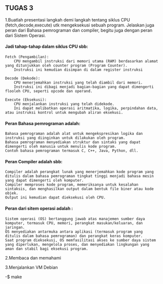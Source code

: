 ## TUGAS 3

1.Buatlah presentasi langkah demi langkah tentang siklus CPU (fetch,decode,execute) utk mengeksekusi sebuah program. Jelaskan juga peran dari Bahasa pemrograman dan compiler, begitu juga dengan peran dari Sistem Operasi.

#### Jadi tahap-tahap dalam siklus CPU sbb:

    Fetch (Pengambilan):
        CPU mengambil instruksi dari memori utama (RAM) berdasarkan alamat yang ditunjukkan oleh counter program (Program Counter).
        Instruksi ini kemudian disimpan di dalam register instruksi 
        
    Decode (Dekode):
        CPU menerjemahkan instruksi yang telah diambil dari memori.
        Instruksi ini dibagi menjadi bagian-bagian yang dapat dimengerti             flooleh CPU, seperti opcode dan operand.

    Execute (Eksekusi):
        CPU menjalankan instruksi yang telah didekode.
        Ini dapat melibatkan operasi aritmatika, logika, perpindahan data, atau instruksi kontrol untuk mengubah aliran eksekusi.

        
#### Peran Bahasa pemrograman adalah:
    Bahasa pemrograman adalah alat untuk mengekspresikan logika dan instruksi yang diinginkan untuk dilakukan oleh program.
    Bahasa pemrograman menyediakan struktur dan sintaks yang dapat dimengerti oleh manusia untuk menulis kode program.
    Contoh bahasa pemrograman termasuk C, C++, Java, Python, dll.

#### Peran Compiler adalah sbb:

    Compiler adalah perangkat lunak yang menerjemahkan kode program yang ditulis dalam bahasa pemrograman tingkat tinggi menjadi bahasa mesin yang dapat dimengerti oleh komputer.
    Compiler memproses kode program, memeriksanya untuk kesalahan sintaksis, dan menghasilkan output dalam bentuk file biner atau kode objek.
    Output ini kemudian dapat dieksekusi oleh CPU.
    
#### Peran dari sitem operasi adalah :

    Sistem operasi (OS) bertanggung jawab atas manajemen sumber daya komputer, termasuk CPU, memori, perangkat masukan/keluaran, dan jaringan.
    OS menyediakan antarmuka antara aplikasi (termasuk program yang ditulis dalam bahasa pemrograman) dan perangkat keras komputer.
    Saat program dieksekusi, OS memfasilitasi akses ke sumber daya sistem yang diperlukan, mengelola proses, dan menyediakan lingkungan yang aman dan stabil bagi eksekusi program.

2.Membaca dan memahami

3.Menjalankan VM Debian

-$ make
    
